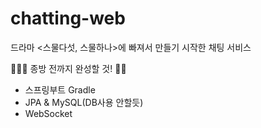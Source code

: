 # chatting-web
드라마 <스물다섯, 스물하나>에 빠져서 만들기 시작한 채팅 서비스

🏃🏻‍♀️ 종방 전까지 완성할 것! 👊🏻

- 스프링부트 Gradle
- JPA & MySQL(DB사용 안할듯)
- WebSocket
